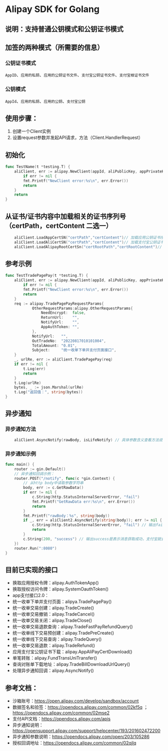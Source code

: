 # Alipay SDK for Golang

## 说明：支持普通公钥模式和公钥证书模式

## 加签的两种模式（所需要的信息）
### 公钥证书模式
`AppID`、`应用的私钥`、`应用的公钥证书文件`、`支付宝公钥证书文件`、`支付宝根证书文件`

### 公钥模式
`AppId`、`应用的私钥`、`应用的公钥`、`支付宝公钥`

## 使用步骤：
1. 创建一个Client实例
2. 设置request参数并发起API请求，方法（Client.HandlerRequest）

## 初始化
```go
func TestName(t *testing.T) {
    aliClient, err := alipay.NewClient(appId, aliPublicKey, appPrivateKey, "RSA2", false)
        if err != nil {
        fmt.Printf("NewClient error:%s\n", err.Error())
        return
    }
    return
}
```

## 从证书/证书内容中加载相关的证书序列号（certPath，certContent 二选一）
```go
    aliClient.LoadAppCertSN("certPath","certContent")// 加载应用公钥证书序列号SN
    aliClient.LoadAliCertSN("certPath","certContent")// 加载支付宝公钥证书序列号SN
    aliClient.LoadAlipayRootCertSn("certRootPath","certRootContent")// 加载支付宝根证书序列号SN
```

## 参考示例
```go
func TestTradePagePay(t *testing.T) {
    aliClient, err := alipay.NewClient(appId, aliPublicKey, appPrivateKey, "RSA2", false)
        if err != nil {
        fmt.Printf("NewClient error:%s\n", err.Error())
        return
    }
    req := alipay.TradePagePayRequestParams{
            OtherRequestParams:alipay.OtherRequestParams{
                NeedEncrypt:  false,
                ReturnUrl:    "",
                NotifyUrl:    "",
                AppAuthToken: "",
            },
            NotifyUrl:   "",
            OutTradeNo:  "20220817010101004",
            TotalAmount: "0.01",
            Subject:     "统一收单下单并支付页面接口",
    }
    _, urlRe, err := aliClient.TradePagePay(req)
    if err != nil {
        t.Log(err)
        return
    }
    t.Log(urlRe)
    bytes, _ := json.Marshal(urlRe)
    t.Log("返回值：", string(bytes))
}
```




## 异步通知
### 异步通知方法
```go
    aliClient.AsyncNotify(rawBody, isLifeNotify) // 具体参数含义查看方法说明
```
### 异步通知示例
```go
func main() {
    router := gin.Default()
    // 异步通知回调示例：
	router.POST("/notify", func(c *gin.Context) {
		// 从http body中读取参数字符串
		body, err := c.GetRawData()
		if err != nil {
			c.String(http.StatusInternalServerError, "fail")
			fmt.Printf("GetRawData err:%s\n", err.Error())
			return
		}
		fmt.Printf("rawBody：%s", string(body))
		if _, err = aliClient2.AsyncNotify(string(body)); err != nil {
			c.String(http.StatusInternalServerError, "fail") // 输出fail，表示消息获取失败，支付宝会重新发送消息到异步地址
			return
		}
		c.String(200, "success") // 输出success是表示消息获取成功，支付宝就会停止发送异步
	})
	router.Run(":8080")
}
```



## 目前已实现的接口
* 换取应用授权令牌：alipay.AuthTokenApp()
* 换取授权访问令牌：alipay.SystemOauthToken()
* app支付接口2.0：
* 统一收单下单并支付页面：alipya.TradePagePay()
* 统一收单交易创建：alipay.TradeCreate()
* 统一收单交易撤销：alipay.TradeCancel()
* 统一收单交易关闭：alipay.TradeClose()
* 统一收单交易退款查询：alipay.TradeFastPayRefundQuery()
* 统一收单线下交易预创建：alipay.TradePreCreate()
* 统一收单线下交易查询：alipay.TradeQuery()
* 统一收单交易退款：alipay.TradeRefund()
* 应用支付宝公钥证书下载：alipay.AppAliPayCertDownload()
* 单笔转账：alipay.FundTransUniTransfer()
* 查询对账单下载地址：alipay.TradeBillDownloadUrlQuery()
* 处理异步通知回调：alipay.AsyncNotify()


## 参考文档：
* 沙箱账号：https://open.alipay.com/develop/sandbox/account
* 数据签名和验签：https://opendocs.alipay.com/common/02kf5q ；  https://opendocs.alipay.com/common/02mse2
* 支付API文档：https://opendocs.alipay.com/apis
* 异步通知说明：https://opensupport.alipay.com/support/helpcenter/193/201602472200
* 异步通知参数说明：https://opendocs.alipay.com/open/203/105286
* 授权回调地址：https://opendocs.alipay.com/common/02qjlq
